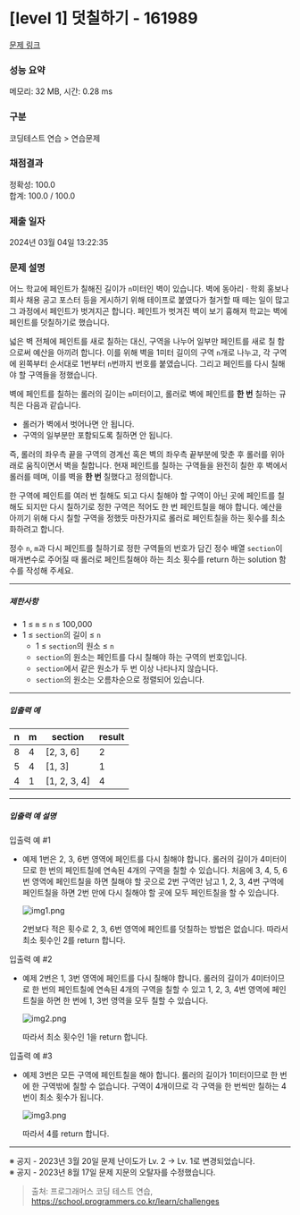 # [level 1] 덧칠하기 - 161989 

[문제 링크](https://school.programmers.co.kr/learn/courses/30/lessons/161989) 

### 성능 요약

메모리: 32 MB, 시간: 0.28 ms

### 구분

코딩테스트 연습 > 연습문제

### 채점결과

정확성: 100.0<br/>합계: 100.0 / 100.0

### 제출 일자

2024년 03월 04일 13:22:35

### 문제 설명

<p style="user-select: auto !important;">어느 학교에 페인트가 칠해진 길이가 <code style="user-select: auto !important;">n</code>미터인 벽이 있습니다. 벽에 동아리 · 학회 홍보나 회사 채용 공고 포스터 등을 게시하기 위해 테이프로 붙였다가 철거할 때 떼는 일이 많고 그 과정에서 페인트가 벗겨지곤 합니다. 페인트가 벗겨진 벽이 보기 흉해져 학교는 벽에 페인트를 덧칠하기로 했습니다.</p>

<p style="user-select: auto !important;">넓은 벽 전체에 페인트를 새로 칠하는 대신, 구역을 나누어 일부만 페인트를 새로 칠 함으로써 예산을 아끼려 합니다. 이를 위해 벽을 1미터 길이의 구역 <code style="user-select: auto !important;">n</code>개로 나누고, 각 구역에  왼쪽부터 순서대로 1번부터 <code style="user-select: auto !important;">n</code>번까지 번호를 붙였습니다. 그리고 페인트를 다시 칠해야 할 구역들을 정했습니다.</p>

<p style="user-select: auto !important;">벽에 페인트를 칠하는 롤러의 길이는 <code style="user-select: auto !important;">m</code>미터이고, 롤러로 벽에 페인트를 <strong style="user-select: auto !important;">한 번</strong> 칠하는 규칙은 다음과 같습니다.</p>

<ul style="user-select: auto !important;">
<li style="user-select: auto !important;">롤러가 벽에서 벗어나면 안 됩니다. </li>
<li style="user-select: auto !important;">구역의 일부분만 포함되도록 칠하면 안 됩니다.</li>
</ul>

<p style="user-select: auto !important;">즉, 롤러의 좌우측 끝을 구역의 경계선 혹은 벽의 좌우측 끝부분에 맞춘 후 롤러를 위아래로 움직이면서 벽을 칠합니다. 현재 페인트를 칠하는 구역들을 완전히 칠한 후 벽에서 롤러를 떼며, 이를 벽을 <strong style="user-select: auto !important;">한 번</strong> 칠했다고 정의합니다.</p>

<p style="user-select: auto !important;">한 구역에 페인트를 여러 번 칠해도 되고 다시 칠해야 할 구역이 아닌 곳에 페인트를 칠해도 되지만 다시 칠하기로 정한 구역은 적어도 한 번 페인트칠을 해야 합니다. 예산을 아끼기 위해 다시 칠할 구역을 정했듯 마찬가지로 롤러로 페인트칠을 하는 횟수를 최소화하려고 합니다.</p>

<p style="user-select: auto !important;">정수 <code style="user-select: auto !important;">n</code>, <code style="user-select: auto !important;">m</code>과 다시 페인트를 칠하기로 정한 구역들의 번호가 담긴 정수 배열 <code style="user-select: auto !important;">section</code>이 매개변수로 주어질 때 롤러로 페인트칠해야 하는 최소 횟수를 return 하는 solution 함수를 작성해 주세요.</p>

<hr style="user-select: auto !important;">

<h5 style="user-select: auto !important;">제한사항</h5>

<ul style="user-select: auto !important;">
<li style="user-select: auto !important;">1 ≤ <code style="user-select: auto !important;">m</code> ≤ <code style="user-select: auto !important;">n</code> ≤ 100,000</li>
<li style="user-select: auto !important;">1 ≤ <code style="user-select: auto !important;">section</code>의 길이 ≤ <code style="user-select: auto !important;">n</code>

<ul style="user-select: auto !important;">
<li style="user-select: auto !important;">1 ≤ <code style="user-select: auto !important;">section</code>의 원소 ≤ <code style="user-select: auto !important;">n</code></li>
<li style="user-select: auto !important;"><code style="user-select: auto !important;">section</code>의 원소는 페인트를 다시 칠해야 하는 구역의 번호입니다.</li>
<li style="user-select: auto !important;"><code style="user-select: auto !important;">section</code>에서 같은 원소가 두 번 이상 나타나지 않습니다.</li>
<li style="user-select: auto !important;"><code style="user-select: auto !important;">section</code>의 원소는 오름차순으로 정렬되어 있습니다.</li>
</ul></li>
</ul>

<hr style="user-select: auto !important;">

<h5 style="user-select: auto !important;">입출력 예</h5>
<table class="table" style="user-select: auto !important;">
        <thead style="user-select: auto !important;"><tr style="user-select: auto !important;">
<th style="user-select: auto !important;">n</th>
<th style="user-select: auto !important;">m</th>
<th style="user-select: auto !important;">section</th>
<th style="user-select: auto !important;">result</th>
</tr>
</thead>
        <tbody style="user-select: auto !important;"><tr style="user-select: auto !important;">
<td style="user-select: auto !important;">8</td>
<td style="user-select: auto !important;">4</td>
<td style="user-select: auto !important;">[2, 3, 6]</td>
<td style="user-select: auto !important;">2</td>
</tr>
<tr style="user-select: auto !important;">
<td style="user-select: auto !important;">5</td>
<td style="user-select: auto !important;">4</td>
<td style="user-select: auto !important;">[1, 3]</td>
<td style="user-select: auto !important;">1</td>
</tr>
<tr style="user-select: auto !important;">
<td style="user-select: auto !important;">4</td>
<td style="user-select: auto !important;">1</td>
<td style="user-select: auto !important;">[1, 2, 3, 4]</td>
<td style="user-select: auto !important;">4</td>
</tr>
</tbody>
      </table>
<hr style="user-select: auto !important;">

<h5 style="user-select: auto !important;">입출력 예 설명</h5>

<p style="user-select: auto !important;">입출력 예 #1</p>

<ul style="user-select: auto !important;">
<li style="user-select: auto !important;"><p style="user-select: auto !important;">예제 1번은 2, 3, 6번 영역에 페인트를 다시 칠해야 합니다. 롤러의 길이가 4미터이므로 한 번의 페인트칠에 연속된 4개의 구역을 칠할 수 있습니다. 처음에 3, 4, 5, 6번 영역에 페인트칠을 하면 칠해야 할 곳으로 2번 구역만 남고 1, 2, 3, 4번 구역에 페인트칠을 하면 2번 만에 다시 칠해야 할 곳에 모두 페인트칠을 할 수 있습니다. </p>

<p style="user-select: auto !important;"><img src="https://grepp-programmers.s3.ap-northeast-2.amazonaws.com/files/production/7e657b3f-1e5b-4724-b053-9548b2cd17ba/img1.png" title="" alt="img1.png" style="user-select: auto !important;"></p>

<p style="user-select: auto !important;">2번보다 적은 횟수로 2, 3, 6번 영역에 페인트를 덧칠하는 방법은 없습니다. 따라서 최소 횟수인 2를 return 합니다.</p></li>
</ul>

<p style="user-select: auto !important;">입출력 예 #2</p>

<ul style="user-select: auto !important;">
<li style="user-select: auto !important;"><p style="user-select: auto !important;">예제 2번은 1, 3번 영역에 페인트를 다시 칠해야 합니다. 롤러의 길이가 4미터이므로 한 번의 페인트칠에 연속된 4개의 구역을 칠할 수 있고 1, 2, 3, 4번 영역에 페인트칠을 하면 한 번에 1, 3번 영역을 모두 칠할 수 있습니다. </p>

<p style="user-select: auto !important;"><img src="https://grepp-programmers.s3.ap-northeast-2.amazonaws.com/files/production/fb5be7bd-e792-4317-9868-f11e7aaf6f03/img2.png" title="" alt="img2.png" style="user-select: auto !important;"></p>

<p style="user-select: auto !important;">따라서 최소 횟수인 1을 return 합니다.</p></li>
</ul>

<p style="user-select: auto !important;">입출력 예 #3</p>

<ul style="user-select: auto !important;">
<li style="user-select: auto !important;"><p style="user-select: auto !important;">예제 3번은 모든 구역에 페인트칠을 해야 합니다. 롤러의 길이가 1미터이므로 한 번에 한 구역밖에 칠할 수 없습니다. 구역이 4개이므로 각 구역을 한 번씩만 칠하는 4번이 최소 횟수가 됩니다.</p>

<p style="user-select: auto !important;"><img src="https://grepp-programmers.s3.ap-northeast-2.amazonaws.com/files/production/dddf1413-d81a-4199-a8e3-f10f58c59fcc/img3.png" title="" alt="img3.png" style="user-select: auto !important;"></p>

<p style="user-select: auto !important;">따라서 4를 return 합니다.</p></li>
</ul>

<hr style="user-select: auto !important;">

<p style="user-select: auto !important;">※ 공지 - 2023년 3월 20일 문제 난이도가 Lv. 2 → Lv. 1로 변경되었습니다.<br style="user-select: auto !important;">
※ 공지 - 2023년 8월 17일 문제 지문의 오탈자를 수정했습니다.</p>


> 출처: 프로그래머스 코딩 테스트 연습, https://school.programmers.co.kr/learn/challenges